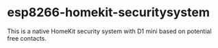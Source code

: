 # esp8266-homekit-securitysystem
This is a native HomeKit security system with D1 mini based on potential free contacts.
